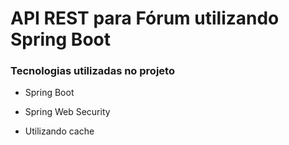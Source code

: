# API REST para Fórum utilizando Spring Boot

### Tecnologias utilizadas no projeto

- Spring Boot
- Spring Web Security

- Utilizando cache
